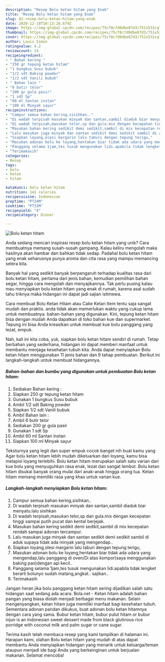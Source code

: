 ```yaml
---
description: "Resep Bolu ketan hitam yang Enak"
title: "Resep Bolu ketan hitam yang Enak"
slug: 82-resep-bolu-ketan-hitam-yang-enak
date: 2020-12-18T10:13:28.679Z
image: https://img-global.cpcdn.com/recipes/75cf8c7d0dbe87d3/751x532cq70/bolu-ketan-hitam-foto-resep-utama.jpg
thumbnail: https://img-global.cpcdn.com/recipes/75cf8c7d0dbe87d3/751x532cq70/bolu-ketan-hitam-foto-resep-utama.jpg
cover: https://img-global.cpcdn.com/recipes/75cf8c7d0dbe87d3/751x532cq70/bolu-ketan-hitam-foto-resep-utama.jpg
author: Louis Simon
ratingvalue: 4.2
reviewcount: 14
recipeingredient:
- " Bahan kering "
- "250 gr tepung ketan hitam"
- "1 bungkus Susu bubuk"
- "1/2 sdt Baking powder"
- "1/2 sdt Vanili bubuk"
- " Bahan lain "
- "6 butir telor"
- "200 gr gula pasir"
- "1 sdt Sp"
- "60 ml Santan instan"
- "100 ml Minyak sayur"
recipeinstructions:
- "Campur semua bahan kering,sisihkan.."
- "Di wadah terpisah masukan minyak dan santan,sambil diaduk biar menyatu.lalu sisihkan"
- "Di wadah terpisah,masukan telor,sp dan gula.mix dengan kecepatan tinggi sampai putih pucat dan kental berjejak."
- "Masukan bahan kering sedikit demi sedikit,sambil di mix kecepatan rendah sampai adonan tercampur."
- "Lalu masukan juga minyak dan santan sedikit demi sedikit sambil di aduk supaya tidak ada minyak yang mengendap.."
- "Siapkan loyang,olesi margarin lalu taburi dengan tepung terigu,"
- "Masukan adonan bolu ke loyang,hentakan biar tidak ada udara yang mengendap,lalu panggang di oven/Di atas kompor(saya menggunakan baking pan)dengan api kecil.."
- "Panggang selama 1jam,tes tusuk mengunakan lidi.apabila tidak lengket berarti bolunyo sudah matang,angkat.. sajikan.."
- "Terimakasih"
categories:
- Resep
tags:
- bolu
- ketan
- hitam

katakunci: bolu ketan hitam 
nutrition: 141 calories
recipecuisine: Indonesian
preptime: "PT24M"
cooktime: "PT33M"
recipeyield: "4"
recipecategory: Dinner

---
```



![Bolu ketan hitam](https://img-global.cpcdn.com/recipes/75cf8c7d0dbe87d3/751x532cq70/bolu-ketan-hitam-foto-resep-utama.jpg)

Anda sedang mencari inspirasi resep bolu ketan hitam yang unik? Cara membuatnya memang susah-susah gampang. Kalau keliru mengolah maka hasilnya akan hambar dan bahkan tidak sedap. Padahal bolu ketan hitam yang enak seharusnya punya aroma dan cita rasa yang mampu memancing selera kita.

Banyak hal yang sedikit banyak berpengaruh terhadap kualitas rasa dari bolu ketan hitam, pertama dari jenis bahan, kemudian pemilihan bahan segar, hingga cara mengolah dan menyajikannya. Tak perlu pusing kalau mau menyiapkan bolu ketan hitam yang enak di rumah, karena asal sudah tahu triknya maka hidangan ini dapat jadi sajian istimewa.

Cara membuat Bolu Ketan Hitam atau Cake Ketan Item tentu saja sangat mudah dan praktis. anda tidak akan memerlukan waktu yang cukup lama untuk membuatnya. bahan-bahan yang digunakan. Kini, tepung ketan hitam bisa dengan mudah Anda dapatkan di toko bahan kue dan supermarket. Tepung ini bisa Anda kreasikan untuk membuat kue bolu panggang yang lezat, empuk.


Nah, kali ini kita coba, yuk, siapkan bolu ketan hitam sendiri di rumah. Tetap berbahan yang sederhana, hidangan ini dapat memberi manfaat untuk membantu menjaga kesehatan tubuh kita. Anda dapat menyiapkan Bolu ketan hitam menggunakan 11 jenis bahan dan 9 tahap pembuatan. Berikut ini langkah-langkah untuk membuat hidangannya.

<!--inarticleads1-->

##### Bahan-bahan dan bumbu yang digunakan untuk pembuatan Bolu ketan hitam:

1. Sediakan  Bahan kering :
1. Siapkan 250 gr tepung ketan hitam
1. Gunakan 1 bungkus Susu bubuk
1. Ambil 1/2 sdt Baking powder
1. Siapkan 1/2 sdt Vanili bubuk
1. Ambil  Bahan lain :
1. Ambil 6 butir telor
1. Sediakan 200 gr gula pasir
1. Gunakan 1 sdt Sp
1. Ambil 60 ml Santan instan
1. Siapkan 100 ml Minyak sayur


Teksturnya yang legit dan super empuk cocok banget nih buat kamu yang Agar bolu ketan hitam lebih mudah dikeluarkan dari loyang, kamu bisa melapisi loyang terlebihi. Bolu ketan hitam merupakan salah satu varian dari kue bolu yang menyuguhkan rasa enak, lezat dan sangat lembut. Bolu ketan hitam disukai banyak orang mulai dari anak-anak hingga orang tua. Ketan hitam memang memiliki rasa yang khas untuk varian kue. 

<!--inarticleads2-->

##### Langkah-langkah menyiapkan Bolu ketan hitam:

1. Campur semua bahan kering,sisihkan..
1. Di wadah terpisah masukan minyak dan santan,sambil diaduk biar menyatu.lalu sisihkan
1. Di wadah terpisah,masukan telor,sp dan gula.mix dengan kecepatan tinggi sampai putih pucat dan kental berjejak.
1. Masukan bahan kering sedikit demi sedikit,sambil di mix kecepatan rendah sampai adonan tercampur.
1. Lalu masukan juga minyak dan santan sedikit demi sedikit sambil di aduk supaya tidak ada minyak yang mengendap..
1. Siapkan loyang,olesi margarin lalu taburi dengan tepung terigu,
1. Masukan adonan bolu ke loyang,hentakan biar tidak ada udara yang mengendap,lalu panggang di oven/Di atas kompor(saya menggunakan baking pan)dengan api kecil..
1. Panggang selama 1jam,tes tusuk mengunakan lidi.apabila tidak lengket berarti bolunyo sudah matang,angkat.. sajikan..
1. Terimakasih


Jangan heran jika bolu panggang ketan hitam sering dijadikan salah satu hidangan saat sedang ada acara. Bola.net - Ketan hitam adalah bahan pangan yang biasa diolah menjadi berbagai menu makanan. Selain mengenyangkan, ketan hitam juga memiliki manfaat bagi kesehatan tubuh. Sementara adonan pandan dikukus, buat adonan bolu ketan hitamnya dengan cara yang sama. Bubur ketan hitam, bubur pulut hitam or bubur injun is an Indonesian sweet dessert made from black glutinous rice porridge with coconut milk and palm sugar or cane sugar. 

Terima kasih telah membaca resep yang kami tampilkan di halaman ini. Harapan kami, olahan Bolu ketan hitam yang mudah di atas dapat membantu Anda menyiapkan hidangan yang menarik untuk keluarga/teman ataupun menjadi ide bagi Anda yang berkeinginan untuk berjualan makanan. Selamat mencoba!
